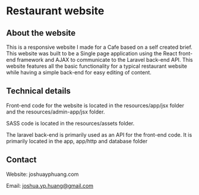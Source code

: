 # Restaurant website

## About the website
This is a responsive website I made for a Cafe based on a self created brief. This website was built to be a Single page application using the React front-end framework and AJAX to communicate to the Laravel back-end API. This website features all the basic functionality for a typical restaurant website while having a simple back-end for easy editing of content.

## Technical details

Front-end code for the website is located in the resources/app/jsx folder and the resources/admin-app/jsx folder.

SASS code is located in the resources/assets folder.

The laravel back-end is primarily used as an API for the front-end code. It is primarily located in the app, app/http and database folder

## Contact

Website: joshuayphuang.com

Email: joshua.yp.huang@gmail.com